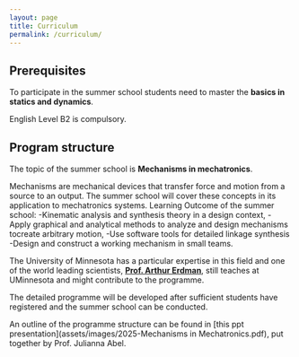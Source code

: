 ```yaml
---
layout: page
title: Curriculum
permalink: /curriculum/
---
```


## Prerequisites 

To participate in the summer school students need to master the **basics in statics and dynamics**.

English Level B2 is compulsory.

## Program structure 
The topic of the summer school is **Mechanisms in mechatronics**.

Mechanisms are mechanical devices that transfer force and motion from a source to an output. The summer school will cover these concepts in its application to mechatronics systems.
Learning Outcome of the summer school:
-Kinematic analysis and synthesis theory in a design context,
-Apply graphical and analytical methods to analyze and design mechanisms tocreate arbitrary motion,
-Use software tools for detailed linkage synthesis
-Design and construct a working mechanism in small teams.

The University of Minnesota has a particular expertise in this field and one of the world leading scientists, [**Prof. Arthur Erdman**](https://cse.umn.edu/me/arthur-erdman), still teaches at UMinnesota and might contribute to the programme.

The detailed programme will be developed after sufficient students have registered and the summer school can be conducted. 

An outline of the programme structure can be found in [this ppt presentation](assets/images/2025-Mechanisms in Mechatronics.pdf), put together by Prof. Julianna Abel. 









